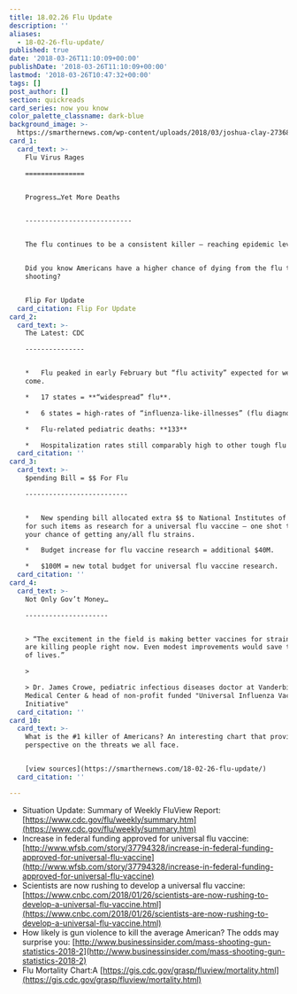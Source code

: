 ```yaml
---
title: 18.02.26 Flu Update
description: ''
aliases:
  - 18-02-26-flu-update/
published: true
date: '2018-03-26T11:10:09+00:00'
publishDate: '2018-03-26T11:10:09+00:00'
lastmod: '2018-03-26T10:47:32+00:00'
tags: []
post_author: []
section: quickreads
card_series: now you know
color_palette_classname: dark-blue
background_image: >-
  https://smarthernews.com/wp-content/uploads/2018/03/joshua-clay-27368-unsplash-scaled.jpg
card_1:
  card_text: >-
    Flu Virus Rages

    ===============


    Progress…Yet More Deaths  


    ---------------------------


    The flu continues to be a consistent killer – reaching epidemic levels.


    Did you know Americans have a higher chance of dying from the flu than by a
    shooting?


    Flip For Update
  card_citation: Flip For Update
card_2:
  card_text: >-
    The Latest: CDC

    ---------------


    *   Flu peaked in early February but “flu activity” expected for weeks to
    come.

    *   17 states = **“widespread” flu**.

    *   6 states = high-rates of “influenza-like-illnesses” (flu diagnosis TBD).

    *   Flu-related pediatric deaths: **133**

    *   Hospitalization rates still comparably high to other tough flu seasons.
  card_citation: ''
card_3:
  card_text: >-
    $pending Bill = $$ For Flu

    --------------------------


    *   New spending bill allocated extra $$ to National Institutes of Health
    for such items as research for a universal flu vaccine – one shot to lessen
    your chance of getting any/all flu strains.

    *   Budget increase for flu vaccine research = additional $40M.

    *   $100M = new total budget for universal flu vaccine research.
  card_citation: ''
card_4:
  card_text: >-
    Not Only Gov’t Money…

    ---------------------


    > “The excitement in the field is making better vaccines for strains that
    are killing people right now. Even modest improvements would save thousands
    of lives.”

    > 

    > Dr. James Crowe, pediatric infectious diseases doctor at Vanderbilt U.
    Medical Center & head of non-profit funded "Universal Influenza Vaccine
    Initiative"
  card_citation: ''
card_10:
  card_text: >-
    What is the #1 killer of Americans? An interesting chart that provides
    perspective on the threats we all face.


    [view sources](https://smarthernews.com/18-02-26-flu-update/)
  card_citation: ''

---
```

*   Situation Update: Summary of Weekly FluView Report: [https://www.cdc.gov/flu/weekly/summary.htm](https://www.cdc.gov/flu/weekly/summary.htm)
*   Increase in federal funding approved for universal flu vaccine: [http://www.wfsb.com/story/37794328/increase-in-federal-funding-approved-for-universal-flu-vaccine](http://www.wfsb.com/story/37794328/increase-in-federal-funding-approved-for-universal-flu-vaccine)
*   Scientists are now rushing to develop a universal flu vaccine: [https://www.cnbc.com/2018/01/26/scientists-are-now-rushing-to-develop-a-universal-flu-vaccine.html](https://www.cnbc.com/2018/01/26/scientists-are-now-rushing-to-develop-a-universal-flu-vaccine.html)
*   How likely is gun violence to kill the average American? The odds may surprise you: [http://www.businessinsider.com/mass-shooting-gun-statistics-2018-2](http://www.businessinsider.com/mass-shooting-gun-statistics-2018-2)
*   Flu Mortality Chart:A [https://gis.cdc.gov/grasp/fluview/mortality.html](https://gis.cdc.gov/grasp/fluview/mortality.html)